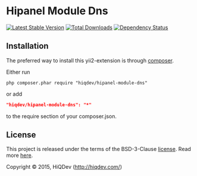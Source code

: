Hipanel Module Dns
==================

[![Latest Stable Version](https://poser.pugx.org/hiqdev/hipanel-module-dns/v/stable)](//packagist.org/packages/hiqdev/hipanel-module-dns)
[![Total Downloads](https://poser.pugx.org/hiqdev/hipanel-module-dns/downloads)](//packagist.org/packages/hiqdev/hipanel-module-dns)
[![Dependency Status](https://www.versioneye.com/php/hiqdev:hipanel-module-dns/dev-master/badge.svg)](https://www.versioneye.com/php/hiqdev:hipanel-module-dns/dev-master)

## Installation

The preferred way to install this yii2-extension is through [composer](http://getcomposer.org/download/).

Either run

```
php composer.phar require "hiqdev/hipanel-module-dns"
```

or add

```json
"hiqdev/hipanel-module-dns": "*"
```

to the require section of your composer.json.

## License

This project is released under the terms of the BSD-3-Clause [license](LICENSE).
Read more [here](http://choosealicense.com/licenses/bsd-3-clause).

Copyright © 2015, HiQDev (http://hiqdev.com/)
